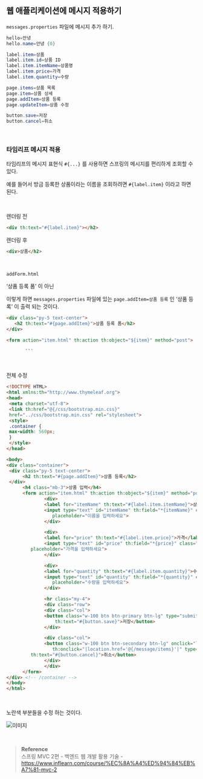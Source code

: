 ## 웹 애플리케이션에 메시지 적용하기

`messages.properties` 파일에 메시지 추가 하기.

```java
hello=안녕
hello.name=안녕 {0}

label.item=상품
label.item.id=상품 ID
label.item.itemName=상품명
label.item.price=가격
label.item.quantity=수량

page.items=상품 목록
page.item=상품 상세
page.addItem=상품 등록
page.updateItem=상품 수정

button.save=저장
button.cancel=취소
```

<br/>

### 타임리프 메시지 적용

타임리프의 메시지 표현식 `#{...}` 를 사용하면 스프링의 메시지를 편리하게 조회할 수 있다.

예를 들어서 방금 등록한 상품이라는 이름을 조회하려면 `#{label.item}` 이라고 하면 된다.

<br/>

렌더링 전

```html
<div th:text="#{label.item}"></h2>
```

렌더링 후

```html
<div>상품</h2>
```

<br/>

`addForm.html` 

‘상품 등록 폼’ 이 아닌

이렇게 하면 `messages.properties` 파일에 있는 `page.addItem=상품 등록` 인 ‘상품 등록’ 이 출력 되는 것이다.

```html
<div class="py-5 text-center">
   <h2 th:text="#{page.addItem}">상품 등록 폼</h2>
</div>

<form action="item.html" th:action th:object="${item}" method="post">
		
	   ``` 
```

<br/>

전체 수정

```html
<!DOCTYPE HTML>
<html xmlns:th="http://www.thymeleaf.org">
<head>
 <meta charset="utf-8">
 <link th:href="@{/css/bootstrap.min.css}"
 href="../css/bootstrap.min.css" rel="stylesheet">
 <style>
 .container {
 max-width: 560px;
 }
 </style>
</head>

<body>
<div class="container">
 <div class="py-5 text-center">
	  <h2 th:text="#{page.addItem}">상품 등록</h2>
 </div>
	  <h4 class="mb-3">상품 입력</h4>
	  <form action="item.html" th:action th:object="${item}" method="post">
			  <div>
			  <label for="itemName" th:text="#{label.item.itemName}">상품명</label>
			  <input type="text" id="itemName" th:field="*{itemName}" class="form-control" 
				 placeholder="이름을 입력하세요">
			  </div>

			  <div>
			  <label for="price" th:text="#{label.item.price}">가격</label>
			  <input type="text" id="price" th:field="*{price}" class="formcontrol" 
         placeholder="가격을 입력하세요">
			  </div>

			  <div>
			  <label for="quantity" th:text="#{label.item.quantity}">수량</label>
			  <input type="text" id="quantity" th:field="*{quantity}" class="form-control" 
				 placeholder="수량을 입력하세요">
			  </div>

			  <hr class="my-4">
			  <div class="row">
			  <div class="col">
			  <button class="w-100 btn btn-primary btn-lg" type="submit" 
				  th:text="#{button.save}">저장</button>
			  </div>

			  <div class="col">
			  <button class="w-100 btn btn-secondary btn-lg" onclick="location.href='items.html'"
				 th:onclick="|location.href='@{/message/items}'|" type="button" 
         th:text="#{button.cancel}">취소</button>
			  </div>
			  </div>
	  </form>
</div> <!-- /container -->
</body>
</html>
```

<br/>

노란색 부분들을 수정 하는 것이다.

![이미지](/programming/img/겨27.PNG)


<br/>

>**Reference** <br/>스프링 MVC 2편 - 백엔드 웹 개발 활용 기술 - https://www.inflearn.com/course/%EC%8A%A4%ED%94%84%EB%A7%81-mvc-2
